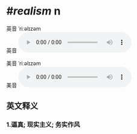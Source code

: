 # ***\#realism*** n
英音 ˈriːəlɪzəm  
英音
<audio src="./media/realism1_AAC.aac" controls="controls"></audio>

美音 ˈriːəlɪzəm  
美音
<audio src="./media/realism2_AAC.aac" controls="controls"></audio>



  

英文释义
---
### 1.**逼真; 现实主义; 务实作风**  


